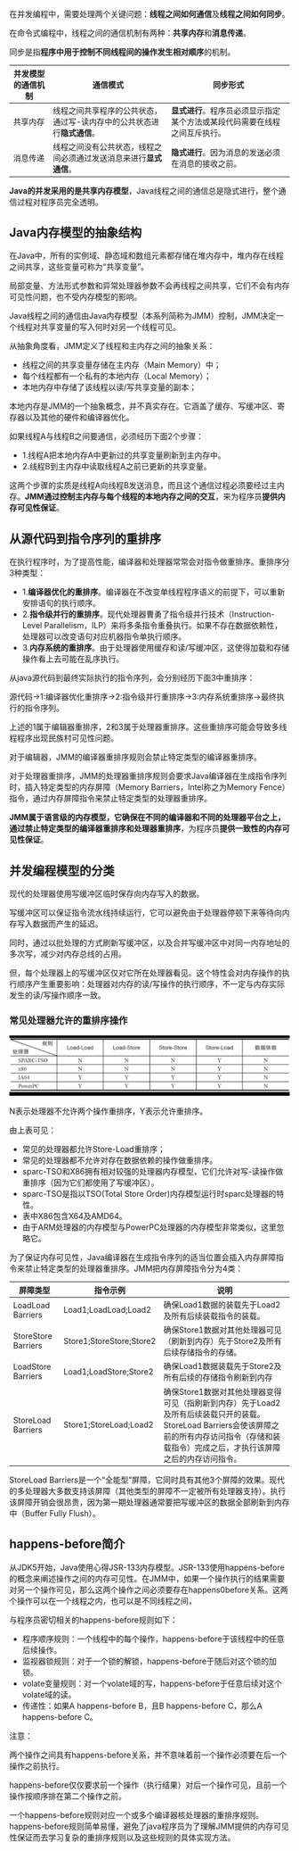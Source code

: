 
在并发编程中，需要处理两个关键问题：**线程之间如何通信**及**线程之间如何同步**。

在命令式编程中，线程之间的通信机制有两种：**共享内存**和**消息传递**。

同步是指**程序中用于控制不同线程间的操作发生相对顺序**的机制。

| 并发模型的通信机制 | 通信模式 | 同步形式|
| --- | --- | --- |
| 共享内存 | 线程之间共享程序的公共状态，通过写-读内存中的公共状态进行**隐式通信**。| **显式进行**。程序员必须显示指定某个方法或某段代码需要在线程之间互斥执行。 |
| 消息传递 | 线程之间没有公共状态，线程之间必须通过发送消息来进行**显式通信**。| **隐式进行**。因为消息的发送必须在消息的接收之前。 |

**Java的并发采用的是共享内存模型**，Java线程之间的通信总是隐式进行，整个通信过程对程序员完全透明。

## Java内存模型的抽象结构

在Java中，所有的实例域、静态域和数组元素都存储在堆内存中，堆内存在线程之间共享，这些变量可称为“共享变量”。

局部变量、方法形式参数和异常处理器参数不会再线程之间共享，它们不会有内存可见性问题，也不受内存模型的影响。

Java线程之间的通信由Java内存模型（本系列简称为JMM）控制，JMM决定一个线程对共享变量的写入何时对另一个线程可见。

从抽象角度看，JMM定义了线程和主内存之间的抽象关系：

- 线程之间的共享变量存储在主内存（Main Memory）中；
- 每个线程都有一个私有的本地内存（Local Memory）；
- 本地内存中存储了该线程以读/写共享变量的副本；

本地内存是JMM的一个抽象概念，并不真实存在。它涵盖了缓存、写缓冲区、寄存器以及其他的硬件和编译器优化。

如果线程A与线程B之间要通信，必须经历下面2个步骤：

- 1.线程A把本地内存A中更新过的共享变量刷新到主内存中。
- 2.线程B到主内存中读取线程A之前已更新的共享变量。

这两个步骤的实质是线程A向线程B发送消息，而且这个通信过程必须要经过主内存。**JMM通过控制主内存与每个线程的本地内存之间的交互**，来为程序员**提供内存可见性保证**。

## 从源代码到指令序列的重排序

在执行程序时，为了提高性能，编译器和处理器常常会对指令做重排序。重排序分3种类型：

- 1.**编译器优化的重排序**。编译器在不改变单线程程序语义的前提下，可以重新安排语句的执行顺序。
- 2.**指令级并行的重排序**。现代处理器曹勇了指令级并行技术（Instruction-Level Parallelism，ILP）来将多条指令重叠执行。如果不存在数据依赖性，处理器可以改变语句对应机器指令单执行顺序。
- 3.**内存系统的重排序**。由于处理器使用缓存和读/写缓冲区，这使得加载和存储操作看上去可能在乱序执行。

从java源代码到最终实际执行的指令序列，会分别经历下面3中重排序：

源代码->1:编译器优化重排序->2:指令级并行重排序->3:内存系统重排序->最终执行的指令序列。

上述的1属于编辑器重排序，2和3属于处理器重排序。这些重排序可能会导致多线程程序出现民族村可见性问题。

对于编辑器，JMM的编译器重排序规则会禁止特定类型的编译器重排序。

对于处理器重排序，JMM的处理器重排序规则会要求Java编译器在生成指令序列时，插入特定类型的内存屏障（Memory Barriers，Intel称之为Memory Fence）指令，通过内存屏障指令来禁止特定类型的处理器重排序。

**JMM属于语言级的内存模型，它确保在不同的编译器和不同的处理器平台之上，通过禁止特定类型的编译器重排序和处理器重排序**，为程序员**提供一致性的内存可见性保证**。

## 并发编程模型的分类
现代的处理器使用写缓冲区临时保存向内存写入的数据。

写缓冲区可以保证指令流水线持续运行，它可以避免由于处理器停顿下来等待向内存写入数据而产生的延迟。

同时，通过以批处理的方式刷新写缓冲区，以及合并写缓冲区中对同一内存地址的多次写，减少对内存总线的占用。

但，每个处理器上的写缓冲区仅对它所在处理器看见。这个特性会对内存操作的执行顺序产生重要影响：处理器对内存的读/写操作的执行顺序，不一定与内存实际发生的读/写操作顺序一致。

### 常见处理器允许的重排序操作

![](images/2018-12-26-23-32-58.png)

N表示处理器不允许两个操作重排序，Y表示允许重排序。

由上表可见：

- 常见的处理器都允许Store-Load重排序；
- 常见的处理器都不允许对存在数据依赖的操作做重排序。
- sparc-TSO和X86拥有相对较强的处理器内存模型，它们允许对写-读操作做重排序（因为它们都使用了写缓冲区）。
- sparc-TSO是指以TSO(Total Store Order)内存模型运行时sparc处理器的特性。
- 表中X86包含X64及AMD64。
- 由于ARM处理器的内存模型与PowerPC处理器的内存模型非常类似，这里忽略它。

为了保证内存可见性，Java编译器在生成指令序列的适当位置会插入内存屏障指令来禁止特定类型的处理器重排序。JMM把内存屏障指令分为4类：

| 屏障类型 | 指令示例 | 说明 |
| --- | --- | --- |
| LoadLoad Barriers | Load1;LoadLoad;Load2 | 确保Load1数据的装载先于Load2及所有后续装载指令的装载。|
| StoreStore Barriers | Store1;StoreStore;Store2 | 确保Store1数据对其他处理器可见（刷新到内存）先于Store2及所有后续存储指令的存储。 |
| LoadStore Barriers | Load1;LoadStore;Store2 | 确保Load1数据装载先于Store2及所有后续的存储指令刷新到内存 |
| StoreLoad Barriers | Store1;StoreLoad;Load2 | 确保Store1数据对其他处理器变得可见（指刷新到内存）先于Load2及所有后续装载只开的装载。StoreLoad Barriers会使该屏障之前的所有内存访问指令（存储和装载指令）完成之后，才执行该屏障之后的内存访问指令。 |

StoreLoad Barriers是一个“全能型”屏障，它同时具有其他3个屏障的效果。现代的多处理器大多数支持该屏障（其他类型的屏障不一定被所有处理器支持）。执行该屏障开销会很昂贵，因为第一期处理器通常要把写缓冲区的数据全部刷新到内存中（Buffer Fully Flush）。

## happens-before简介

从JDK5开始，Java使用心得JSR-133内存模型。JSR-133使用happens-before的概念来阐述操作之间的内存可见性。在JMM中，如果一个操作执行的结果需要对另一个操作可见，那么这两个操作之间必须要存在happens0before关系。这两个操作可以在一个线程之内，也可以是不同线程之间，

与程序员密切相关的happens-before规则如下：

- 程序顺序规则：一个线程中的每个操作，happens-before于该线程中的任意后续操作。
- 监视器锁规则：对于一个锁的解锁，happens-before于随后对这个锁的加锁。
- volate变量规则：对一个volate域的写，happens-before于任意后续对这个volate域的读。
- 传递性：如果A happens-before B，且B happens-before C，那么A happens-before C。

注意：

两个操作之间具有happens-before关系，并不意味着前一个操作必须要在后一个操作之前执行。

happens-before仅仅要求前一个操作（执行结果）对后一个操作可见，且前一个操作按顺序排在第二个操作之前。

一个happens-before规则对应一个或多个编译器核处理器的重排序规则。
happens-before规则简单易懂，避免了java程序员为了理解JMM提供的内存可见性保证而去学习复杂的重排序规则以及这些规则的具体实现方法。

